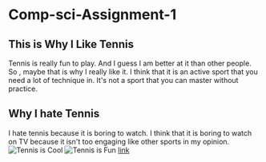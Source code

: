 # Comp-sci-Assignment-1
## This is Why I Like Tennis
Tennis is really fun to play. And I guess I am better at it than other people. So , maybe that is why I really like it. I think that it is an active sport that you need a lot of technique in. It's not a sport that you can master without practice. 
## Why I hate Tennis
I hate tennis because it is boring to watch. I think that it is boring to watch on TV because it isn't too engaging like other sports in my opinion.
![Tennis is Cool](https://www.gannett-cdn.com/presto/2021/02/11/USAT/66d57c8b-1c41-4717-9d31-8718c708f197-USATSI_13010035.jpg)
![Tennis is Fun](https://sporttechie-prod.s3.amazonaws.com/2019/09/rafael-nadal-us-open.png)
[link](https://www.tennis.com/)
